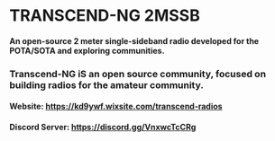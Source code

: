 # TRANSCEND-NG 2MSSB
#### An open-source 2 meter single-sideband radio developed for the POTA/SOTA and exploring communities.

### Transcend-NG iS an open source community, focused on building radios for the amateur community.
#### Website: https://kd9ywf.wixsite.com/transcend-radios
#### Discord Server: https://discord.gg/VnxwcTcCRg